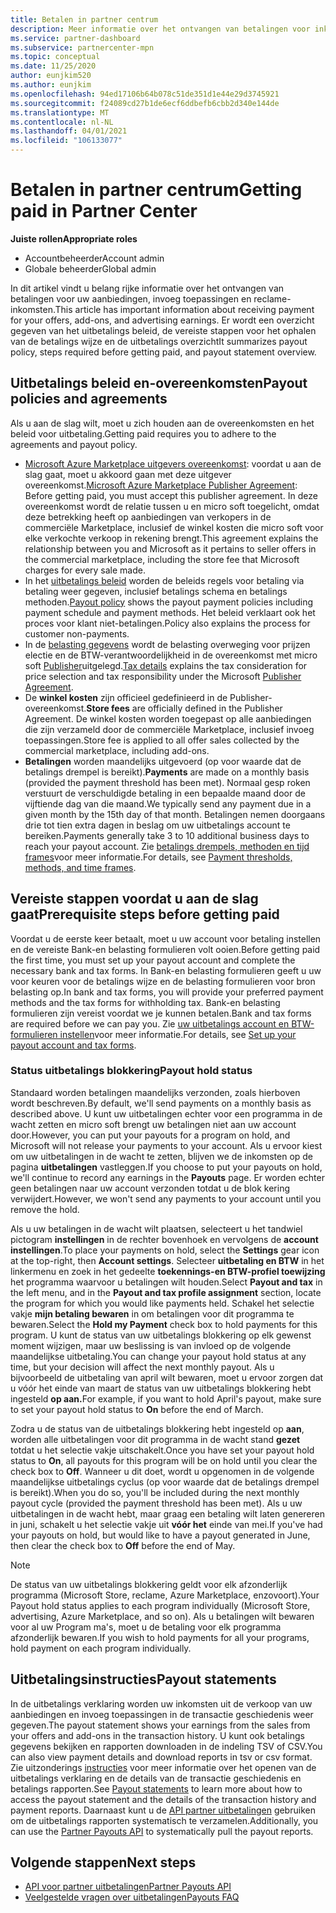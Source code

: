 ```yaml
---
title: Betalen in partner centrum
description: Meer informatie over het ontvangen van betalingen voor inkomsten als een micro soft-partner, zoals commerciële Marketplace-aanbiedingen, prikkel Programma's en het Cloud Solution Provider-programma. Inclusief uitbetalings beleid, status van uitbetalings blokkering en uitbetalings verklaringen.
ms.service: partner-dashboard
ms.subservice: partnercenter-mpn
ms.topic: conceptual
ms.date: 11/25/2020
author: eunjkim520
ms.author: eunjkim
ms.openlocfilehash: 94ed17106b64b078c51de351d1e44e29d3745921
ms.sourcegitcommit: f24089cd27b1de6ecf6ddbefb6cbb2d340e144de
ms.translationtype: MT
ms.contentlocale: nl-NL
ms.lasthandoff: 04/01/2021
ms.locfileid: "106133077"
---
```

# <a name="getting-paid-in-partner-center"></a><span data-ttu-id="abc55-104">Betalen in partner centrum</span><span class="sxs-lookup"><span data-stu-id="abc55-104">Getting paid in Partner Center</span></span>

<span data-ttu-id="abc55-105">**Juiste rollen**</span><span class="sxs-lookup"><span data-stu-id="abc55-105">**Appropriate roles**</span></span>

- <span data-ttu-id="abc55-106">Accountbeheerder</span><span class="sxs-lookup"><span data-stu-id="abc55-106">Account admin</span></span>
- <span data-ttu-id="abc55-107">Globale beheerder</span><span class="sxs-lookup"><span data-stu-id="abc55-107">Global admin</span></span>

<span data-ttu-id="abc55-108">In dit artikel vindt u belang rijke informatie over het ontvangen van betalingen voor uw aanbiedingen, invoeg toepassingen en reclame-inkomsten.</span><span class="sxs-lookup"><span data-stu-id="abc55-108">This article has important information about receiving payment for your offers, add-ons, and advertising earnings.</span></span> <span data-ttu-id="abc55-109">Er wordt een overzicht gegeven van het uitbetalings beleid, de vereiste stappen voor het ophalen van de betalings wijze en de uitbetalings overzicht</span><span class="sxs-lookup"><span data-stu-id="abc55-109">It summarizes payout policy, steps required before getting paid, and payout statement overview.</span></span>

## <a name="payout-policies-and-agreements"></a><span data-ttu-id="abc55-110">Uitbetalings beleid en-overeenkomsten</span><span class="sxs-lookup"><span data-stu-id="abc55-110">Payout policies and agreements</span></span>

<span data-ttu-id="abc55-111">Als u aan de slag wilt, moet u zich houden aan de overeenkomsten en het beleid voor uitbetaling.</span><span class="sxs-lookup"><span data-stu-id="abc55-111">Getting paid requires you to adhere to the agreements and payout policy.</span></span>

- <span data-ttu-id="abc55-112">[Microsoft Azure Marketplace uitgevers overeenkomst](https://go.microsoft.com/fwlink/p/?LinkID=699560): voordat u aan de slag gaat, moet u akkoord gaan met deze uitgever overeenkomst.</span><span class="sxs-lookup"><span data-stu-id="abc55-112">[Microsoft Azure Marketplace Publisher Agreement](https://go.microsoft.com/fwlink/p/?LinkID=699560):  Before getting paid, you must accept this publisher agreement.</span></span> <span data-ttu-id="abc55-113">In deze overeenkomst wordt de relatie tussen u en micro soft toegelicht, omdat deze betrekking heeft op aanbiedingen van verkopers in de commerciële Marketplace, inclusief de winkel kosten die micro soft voor elke verkochte verkoop in rekening brengt.</span><span class="sxs-lookup"><span data-stu-id="abc55-113">This agreement explains the relationship between you and Microsoft as it pertains to seller offers in the commercial marketplace, including the store fee that Microsoft charges for every sale made.</span></span>
- <span data-ttu-id="abc55-114">In het [uitbetalings beleid](payout-policy-details.md) worden de beleids regels voor betaling via betaling weer gegeven, inclusief betalings schema en betalings methoden.</span><span class="sxs-lookup"><span data-stu-id="abc55-114">[Payout policy](payout-policy-details.md) shows the payout payment policies including payment schedule and payment methods.</span></span> <span data-ttu-id="abc55-115">Het beleid verklaart ook het proces voor klant niet-betalingen.</span><span class="sxs-lookup"><span data-stu-id="abc55-115">Policy also explains the process for customer non-payments.</span></span>
- <span data-ttu-id="abc55-116">In de [belasting gegevens](tax-details-marketplace.md) wordt de belasting overweging voor prijzen electie en de BTW-verantwoordelijkheid in de overeenkomst met micro soft [Publisher](https://go.microsoft.com/fwlink/p/?LinkID=699560)uitgelegd.</span><span class="sxs-lookup"><span data-stu-id="abc55-116">[Tax details](tax-details-marketplace.md) explains the tax consideration for price selection and tax responsibility under the Microsoft [Publisher Agreement](https://go.microsoft.com/fwlink/p/?LinkID=699560).</span></span>
- <span data-ttu-id="abc55-117">De **winkel kosten** zijn officieel gedefinieerd in de Publisher-overeenkomst.</span><span class="sxs-lookup"><span data-stu-id="abc55-117">**Store fees** are officially defined in the Publisher Agreement.</span></span> <span data-ttu-id="abc55-118">De winkel kosten worden toegepast op alle aanbiedingen die zijn verzameld door de commerciële Marketplace, inclusief invoeg toepassingen.</span><span class="sxs-lookup"><span data-stu-id="abc55-118">Store fee is applied to all offer sales collected by the commercial marketplace, including add-ons.</span></span>
- <span data-ttu-id="abc55-119">**Betalingen** worden maandelijks uitgevoerd (op voor waarde dat de betalings drempel is bereikt).</span><span class="sxs-lookup"><span data-stu-id="abc55-119">**Payments** are made on a monthly basis (provided the payment threshold has been met).</span></span> <span data-ttu-id="abc55-120">Normaal gesp roken verstuurt de verschuldigde betaling in een bepaalde maand door de vijftiende dag van die maand.</span><span class="sxs-lookup"><span data-stu-id="abc55-120">We typically send any payment due in a given month by the 15th day of that month.</span></span> <span data-ttu-id="abc55-121">Betalingen nemen doorgaans drie tot tien extra dagen in beslag om uw uitbetalings account te bereiken.</span><span class="sxs-lookup"><span data-stu-id="abc55-121">Payments generally take 3 to 10 additional business days to reach your payout account.</span></span> <span data-ttu-id="abc55-122">Zie [betalings drempels, methoden en tijd frames](payment-thresholds-methods-timeframes.md)voor meer informatie.</span><span class="sxs-lookup"><span data-stu-id="abc55-122">For details, see [Payment thresholds, methods, and time frames](payment-thresholds-methods-timeframes.md).</span></span>

## <a name="prerequisite-steps-before-getting-paid"></a><span data-ttu-id="abc55-123">Vereiste stappen voordat u aan de slag gaat</span><span class="sxs-lookup"><span data-stu-id="abc55-123">Prerequisite steps before getting paid</span></span>

<span data-ttu-id="abc55-124">Voordat u de eerste keer betaalt, moet u uw account voor betaling instellen en de vereiste Bank-en belasting formulieren volt ooien.</span><span class="sxs-lookup"><span data-stu-id="abc55-124">Before getting paid the first time, you must set up your payout account and complete the necessary bank and tax forms.</span></span> <span data-ttu-id="abc55-125">In Bank-en belasting formulieren geeft u uw voor keuren voor de betalings wijze en de belasting formulieren voor bron belasting op.</span><span class="sxs-lookup"><span data-stu-id="abc55-125">In bank and tax forms, you will provide your preferred payment methods and the tax forms for withholding tax.</span></span> <span data-ttu-id="abc55-126">Bank-en belasting formulieren zijn vereist voordat we je kunnen betalen.</span><span class="sxs-lookup"><span data-stu-id="abc55-126">Bank and tax forms are required before we can pay you.</span></span> <span data-ttu-id="abc55-127">Zie [uw uitbetalings account en BTW-formulieren instellen](set-up-your-payout-account.md)voor meer informatie.</span><span class="sxs-lookup"><span data-stu-id="abc55-127">For details, see [Set up your payout account and tax forms](set-up-your-payout-account.md).</span></span>

### <a name="payout-hold-status"></a><span data-ttu-id="abc55-128">Status uitbetalings blokkering</span><span class="sxs-lookup"><span data-stu-id="abc55-128">Payout hold status</span></span>

<span data-ttu-id="abc55-129">Standaard worden betalingen maandelijks verzonden, zoals hierboven wordt beschreven.</span><span class="sxs-lookup"><span data-stu-id="abc55-129">By default, we'll send payments on a monthly basis as described above.</span></span> <span data-ttu-id="abc55-130">U kunt uw uitbetalingen echter voor een programma in de wacht zetten en micro soft brengt uw betalingen niet aan uw account door.</span><span class="sxs-lookup"><span data-stu-id="abc55-130">However, you can put your payouts for a program on hold, and Microsoft will not release your payments to your account.</span></span> <span data-ttu-id="abc55-131">Als u ervoor kiest om uw uitbetalingen in de wacht te zetten, blijven we de inkomsten op de pagina **uitbetalingen** vastleggen.</span><span class="sxs-lookup"><span data-stu-id="abc55-131">If you choose to put your payouts on hold, we'll continue to record any earnings in the **Payouts** page.</span></span> <span data-ttu-id="abc55-132">Er worden echter geen betalingen naar uw account verzonden totdat u de blok kering verwijdert.</span><span class="sxs-lookup"><span data-stu-id="abc55-132">However, we won't send any payments to your account until you remove the hold.</span></span>

<span data-ttu-id="abc55-133">Als u uw betalingen in de wacht wilt plaatsen, selecteert u het tandwiel pictogram **instellingen** in de rechter bovenhoek en vervolgens de **account instellingen**.</span><span class="sxs-lookup"><span data-stu-id="abc55-133">To place your payments on hold, select the **Settings** gear icon at the top-right, then **Account settings**.</span></span> <span data-ttu-id="abc55-134">Selecteer **uitbetaling en BTW** in het linkermenu en zoek in het gedeelte **toekennings-en BTW-profiel toewijzing** het programma waarvoor u betalingen wilt houden.</span><span class="sxs-lookup"><span data-stu-id="abc55-134">Select **Payout and tax** in the left menu, and in the **Payout and tax profile assignment** section, locate the program for which you would like payments held.</span></span> <span data-ttu-id="abc55-135">Schakel het selectie vakje **mijn betaling bewaren** in om betalingen voor dit programma te bewaren.</span><span class="sxs-lookup"><span data-stu-id="abc55-135">Select the **Hold my Payment** check box to hold payments for this program.</span></span> <span data-ttu-id="abc55-136">U kunt de status van uw uitbetalings blokkering op elk gewenst moment wijzigen, maar uw beslissing is van invloed op de volgende maandelijkse uitbetaling.</span><span class="sxs-lookup"><span data-stu-id="abc55-136">You can change your payout hold status at any time, but your decision will affect the next monthly payout.</span></span> <span data-ttu-id="abc55-137">Als u bijvoorbeeld de uitbetaling van april wilt bewaren, moet u ervoor zorgen dat u vóór het einde van maart de status van uw uitbetalings blokkering hebt ingesteld **op aan.**</span><span class="sxs-lookup"><span data-stu-id="abc55-137">For example, if you want to hold April's payout, make sure to set your payout hold status to **On** before the end of March.</span></span>

<span data-ttu-id="abc55-138">Zodra u de status van de uitbetalings blokkering hebt ingesteld op **aan**, worden alle uitbetalingen voor dit programma in de wacht stand **gezet** totdat u het selectie vakje uitschakelt.</span><span class="sxs-lookup"><span data-stu-id="abc55-138">Once you have set your payout hold status to **On**, all payouts for this program will be on hold until you clear the check box to **Off**.</span></span> <span data-ttu-id="abc55-139">Wanneer u dit doet, wordt u opgenomen in de volgende maandelijkse uitbetalings cyclus (op voor waarde dat de betalings drempel is bereikt).</span><span class="sxs-lookup"><span data-stu-id="abc55-139">When you do so, you'll be included during the next monthly payout cycle (provided the payment threshold has been met).</span></span> <span data-ttu-id="abc55-140">Als u uw uitbetalingen in de wacht hebt, maar graag een betaling wilt laten genereren in juni, schakelt u het selectie vakje uit **vóór het** einde van mei.</span><span class="sxs-lookup"><span data-stu-id="abc55-140">If you've had your payouts on hold, but would like to have a payout generated in June, then clear the check box to **Off** before the end of May.</span></span>

>[!Note]
> <span data-ttu-id="abc55-141">De status van uw uitbetalings blokkering geldt voor elk afzonderlijk programma (Microsoft Store, reclame, Azure Marketplace, enzovoort).</span><span class="sxs-lookup"><span data-stu-id="abc55-141">Your Payout hold status applies to each program individually (Microsoft Store, advertising, Azure Marketplace, and so on).</span></span> <span data-ttu-id="abc55-142">Als u betalingen wilt bewaren voor al uw Program ma's, moet u de betaling voor elk programma afzonderlijk bewaren.</span><span class="sxs-lookup"><span data-stu-id="abc55-142">If you wish to hold payments for all your programs, hold payment on each program individually.</span></span>

## <a name="payout-statements"></a><span data-ttu-id="abc55-143">Uitbetalingsinstructies</span><span class="sxs-lookup"><span data-stu-id="abc55-143">Payout statements</span></span>

<span data-ttu-id="abc55-144">In de uitbetalings verklaring worden uw inkomsten uit de verkoop van uw aanbiedingen en invoeg toepassingen in de transactie geschiedenis weer gegeven.</span><span class="sxs-lookup"><span data-stu-id="abc55-144">The payout statement shows your earnings from the sales from your offers and add-ons in the transaction history.</span></span> <span data-ttu-id="abc55-145">U kunt ook betalings gegevens bekijken en rapporten downloaden in de indeling TSV of CSV.</span><span class="sxs-lookup"><span data-stu-id="abc55-145">You can also view payment details and download reports in tsv or csv format.</span></span> <span data-ttu-id="abc55-146">Zie uitzonderings [instructies](payout-statement.md) voor meer informatie over het openen van de uitbetalings verklaring en de details van de transactie geschiedenis en betalings rapporten.</span><span class="sxs-lookup"><span data-stu-id="abc55-146">See [Payout statements](payout-statement.md) to learn more about how to access the payout statement and the details of the transaction history and payment reports.</span></span> <span data-ttu-id="abc55-147">Daarnaast kunt u de [API partner uitbetalingen](https://apidocs.microsoft.com/services/partnerpayouts) gebruiken om de uitbetalings rapporten systematisch te verzamelen.</span><span class="sxs-lookup"><span data-stu-id="abc55-147">Additionally, you can use the [Partner Payouts API](https://apidocs.microsoft.com/services/partnerpayouts) to systematically pull the payout reports.</span></span>

## <a name="next-steps"></a><span data-ttu-id="abc55-148">Volgende stappen</span><span class="sxs-lookup"><span data-stu-id="abc55-148">Next steps</span></span>

- [<span data-ttu-id="abc55-149">API voor partner uitbetalingen</span><span class="sxs-lookup"><span data-stu-id="abc55-149">Partner Payouts API</span></span>](https://apidocs.microsoft.com/services/partnerpayouts)
- [<span data-ttu-id="abc55-150">Veelgestelde vragen over uitbetalingen</span><span class="sxs-lookup"><span data-stu-id="abc55-150">Payouts FAQ</span></span>](payout-faq.md)
